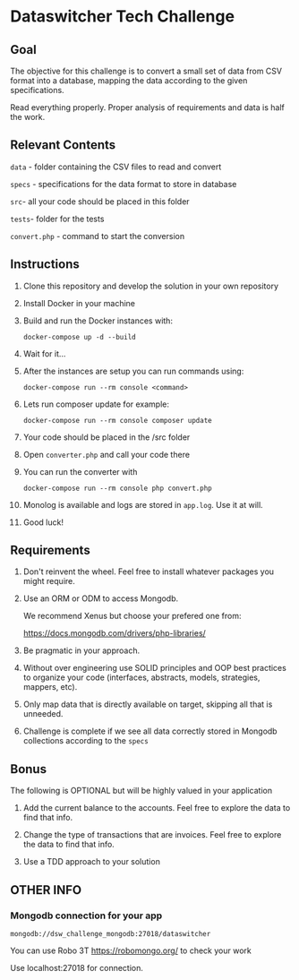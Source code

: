 # Dataswitcher Tech Challenge

## Goal

The objective for this challenge is to convert a small set of data from CSV format into a database, mapping the data according to the given specifications.

Read everything properly. Proper analysis of requirements and data is half the work.

## Relevant Contents

`data` - folder containing the CSV files to read and convert

`specs` - specifications for the data format to store in database

`src`- all your code should be placed in this folder

`tests`- folder for the tests

`convert.php` - command to start the conversion

## Instructions

1. Clone this repository and develop the solution in your own repository

2. Install Docker in your machine

3. Build and run the Docker instances with:

    `docker-compose up -d --build`

4. Wait for it...

5. After the instances are setup you can run commands using:

    `docker-compose run --rm console <command>`

6. Lets run composer update for example:

    `docker-compose run --rm console composer update`

7. Your code should be placed in the /src folder

8. Open `converter.php` and call your code there

9. You can run the converter with

    `docker-compose run --rm console php convert.php`

10. Monolog is available and logs are stored in `app.log`. Use it at will.

11. Good luck!

## Requirements

1. Don't reinvent the wheel. Feel free to install whatever packages you might require.

2. Use an ORM or ODM to access Mongodb.

    We recommend Xenus but choose your prefered one from:

    <https://docs.mongodb.com/drivers/php-libraries/>

3. Be pragmatic in your approach.

4. Without over engineering use SOLID principles and OOP best practices to organize your code (interfaces, abstracts, models, strategies, mappers, etc).

5. Only map data that is directly available on target, skipping all that is unneeded.

6. Challenge is complete if we see all data correctly stored in Mongodb collections according to the `specs`

## Bonus

The following is OPTIONAL but will be highly valued in your application

1. Add the current balance to the accounts. Feel free to explore the data to find that info.

2. Change the type of transactions that are invoices. Feel free to explore the data to find that info.

3. Use a TDD approach to your solution

## OTHER INFO

### Mongodb connection for your app

`mongodb://dsw_challenge_mongodb:27018/dataswitcher`

You can use Robo 3T <https://robomongo.org/> to check your work

Use localhost:27018 for connection.
